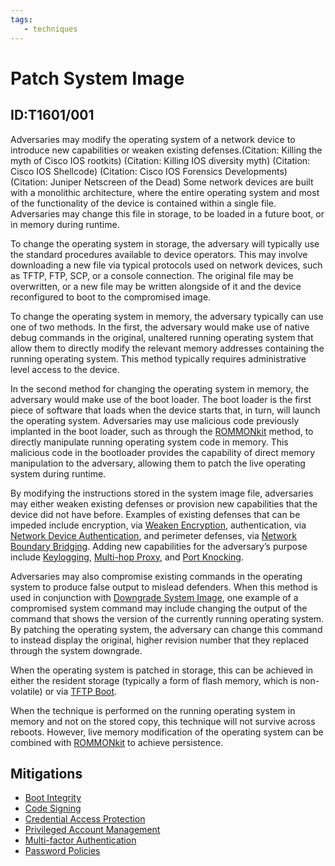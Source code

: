 ```yaml
---
tags:
   - techniques
---
```

# Patch System Image
## ID:T1601/001
Adversaries may modify the operating system of a network device to introduce new capabilities or weaken existing defenses.(Citation: Killing the myth of Cisco IOS rootkits) (Citation: Killing IOS diversity myth) (Citation: Cisco IOS Shellcode) (Citation: Cisco IOS Forensics Developments) (Citation: Juniper Netscreen of the Dead) Some network devices are built with a monolithic architecture, where the entire operating system and most of the functionality of the device is contained within a single file.  Adversaries may change this file in storage, to be loaded in a future boot, or in memory during runtime.

To change the operating system in storage, the adversary will typically use the standard procedures available to device operators. This may involve downloading a new file via typical protocols used on network devices, such as TFTP, FTP, SCP, or a console connection.  The original file may be overwritten, or a new file may be written alongside of it and the device reconfigured to boot to the compromised image.

To change the operating system in memory, the adversary typically can use one of two methods. In the first, the adversary would make use of native debug commands in the original, unaltered running operating system that allow them to directly modify the relevant memory addresses containing the running operating system.  This method typically requires administrative level access to the device.

In the second method for changing the operating system in memory, the adversary would make use of the boot loader. The boot loader is the first piece of software that loads when the device starts that, in turn, will launch the operating system.  Adversaries may use malicious code previously implanted in the boot loader, such as through the [ROMMONkit](/mitre/techniques/T1542/004) method, to directly manipulate running operating system code in memory.  This malicious code in the bootloader provides the capability of direct memory manipulation to the adversary, allowing them to patch the live operating system during runtime.

By modifying the instructions stored in the system image file, adversaries may either weaken existing defenses or provision new capabilities that the device did not have before. Examples of existing defenses that can be impeded include encryption, via [Weaken Encryption](/mitre/techniques/T1600), authentication, via [Network Device Authentication](/mitre/techniques/T1556/004), and perimeter defenses, via [Network Boundary Bridging](/mitre/techniques/T1599).  Adding new capabilities for the adversary’s purpose include [Keylogging](/mitre/techniques/T1056/001), [Multi-hop Proxy](/mitre/techniques/T1090/003), and [Port Knocking](/mitre/techniques/T1205/001).

Adversaries may also compromise existing commands in the operating system to produce false output to mislead defenders.   When this method is used in conjunction with [Downgrade System Image](/mitre/techniques/T1601/002), one example of a compromised system command may include changing the output of the command that shows the version of the currently running operating system.  By patching the operating system, the adversary can change this command to instead display the original, higher revision number that they replaced through the system downgrade. 

When the operating system is patched in storage, this can be achieved in either the resident storage (typically a form of flash memory, which is non-volatile) or via [TFTP Boot](/mitre/techniques/T1542/005). 

When the technique is performed on the running operating system in memory and not on the stored copy, this technique will not survive across reboots.  However, live memory modification of the operating system can be combined with [ROMMONkit](/mitre/techniques/T1542/004) to achieve persistence. 
## Mitigations
* [Boot Integrity](mitigations/M1046)
* [Code Signing](mitigations/M1045)
* [Credential Access Protection](mitigations/M1043)
* [Privileged Account Management](mitigations/M1026)
* [Multi-factor Authentication](mitigations/M1032)
* [Password Policies](mitigations/M1027)
